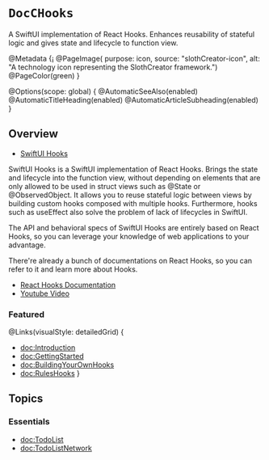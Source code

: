 # ``DocCHooks``

A SwiftUI implementation of React Hooks. Enhances reusability of stateful logic and gives state and lifecycle to function view.

@Metadata {¡
  @PageImage(
             purpose: icon, 
             source: "slothCreator-icon", 
             alt: "A technology icon representing the SlothCreator framework.")
  @PageColor(green)
}

@Options(scope: global) {
  @AutomaticSeeAlso(enabled)
  @AutomaticTitleHeading(enabled)
  @AutomaticArticleSubheading(enabled)
}

## Overview

- [SwiftUI Hooks](https://github.com/ra1028/swiftui-hooks)

SwiftUI Hooks is a SwiftUI implementation of React Hooks. Brings the state and lifecycle into the function view, without depending on elements that are only allowed to be used in struct views such as @State or @ObservedObject.
It allows you to reuse stateful logic between views by building custom hooks composed with multiple hooks.
Furthermore, hooks such as useEffect also solve the problem of lack of lifecycles in SwiftUI.

The API and behavioral specs of SwiftUI Hooks are entirely based on React Hooks, so you can leverage your knowledge of web applications to your advantage.

There're already a bunch of documentations on React Hooks, so you can refer to it and learn more about Hooks.

- [React Hooks Documentation](https://reactjs.org/docs/hooks-intro.html)  
- [Youtube Video](https://www.youtube.com/watch?v=dpw9EHDh2bM)

### Featured

@Links(visualStyle: detailedGrid) {
  - <doc:Introduction>
  - <doc:GettingStarted>
  - <doc:BuildingYourOwnHooks>
  - <doc:RulesHooks>
}


## Topics

### Essentials

- <doc:TodoList>
- <doc:TodoListNetwork>

